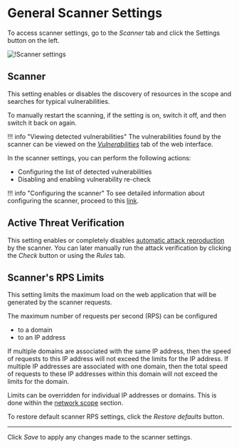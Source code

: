 [link-scope-rps-limit]:     check-scope.md#limit-scanning-speed
[link-vulnerabilities]:     ../vulnerabilities/check-vuln.md
[link-scanner-modules]:     configure-scanner-modules.md

[img-configure-scanner]:        ../../images/user-guides/scanner/configure-scanner.png

# General Scanner Settings

To access scanner settings, go to the *Scanner* tab and click the Settings button on the left.

![!Scanner settings][img-configure-scanner]

## Scanner

This setting enables or disables the discovery of resources in the scope and searches for typical vulnerabilities.

To manually restart the scanning, if the setting is on, switch it off, and then switch it back on again.

!!! info "Viewing detected vulnerabilities"
    The vulnerabilities found by the scanner can be viewed on the [*Vulnerabilities*][link-vulnerabilities] tab of the web interface.

In the scanner settings, you can perform the following actions:
* Configuring the list of detected vulnerabilities
* Disabling and enabling vulnerability re-check

!!! info "Configuring the scanner"
    To see detailed information about configuring the scanner, proceed to this [link][link-scanner-modules].

## Active Threat Verification

This setting enables or completely disables [automatic attack reproduction](../../about-wallarm/detecting-vulnerabilities.md#active-threat-verification) by the scanner.
You can later manually run the attack verification by clicking the *Check* button or using the *Rules* tab.

## Scanner's RPS Limits

This setting limits the maximum load on the web application that will be generated by the scanner requests.

The maximum number of requests per second (RPS) can be configured
* to a domain
* to an IP address

If multiple domains are associated with the same IP address, then the speed of requests to this IP address will not exceed the limits for the IP address. If multiple IP addresses are associated with one domain, then the total speed of requests to these IP addresses within this domain will not exceed the limits for the domain.

Limits can be overridden for individual IP addresses or domains. This is done within the [network scope][link-scope-rps-limit] section.

To restore default scanner RPS settings, click the *Restore defaults* button.

----------

Click *Save* to apply any changes made to the scanner settings.